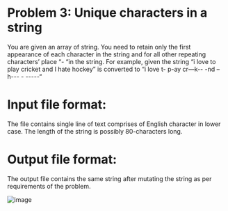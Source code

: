 # Problem 3: Unique characters in a string
You are given an array of string. You need to retain only the first appearance of each character in
the string and for all other repeating characters’ place “- “in the string. For example, given the
string “i love to play cricket and I hate hockey” is converted to “i love t- p-ay cr—k-- -nd – h--- -
-----“
# Input file format:
The file contains single line of text comprises of English character in lower
case. The length of the string is possibly 80-characters long.
# Output file format:
The output file contains the same string after mutating the string as per
requirements of the problem. 


![image](https://user-images.githubusercontent.com/69436702/97974418-5c6a7c00-1de9-11eb-866f-182aca26a252.png)
